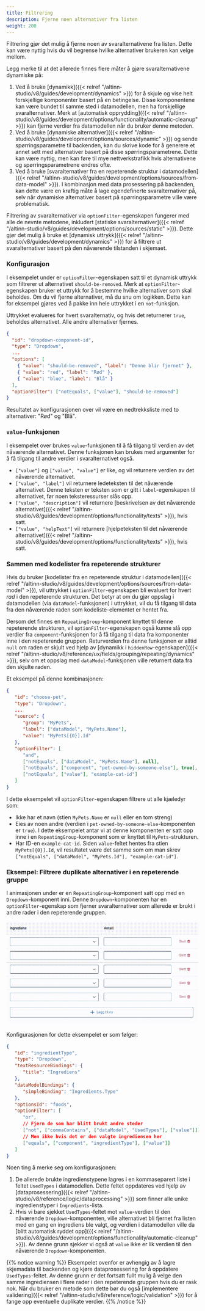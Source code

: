 ```yaml
---
title: Filtrering
description: Fjerne noen alternativer fra listen
weight: 200
---
```


Filtrering gjør det mulig å fjerne noen av svaralternativene fra listen. Dette kan være nyttig hvis du vil begrense hvilke
alternativer brukeren kan velge mellom.

Legg merke til at det allerede finnes flere måter å gjøre svaralternativene dynamiske på:

1. Ved å bruke [dynamikk]({{< relref "/altinn-studio/v8/guides/development/dynamics" >}}) for å skjule og vise helt forskjellige komponenter basert på en betingelse. Disse
   komponentene kan være bundet til samme sted i datamodellen, men ha forskjellige svaralternativer. Merk at
   [automatisk opprydding]({{< relref "/altinn-studio/v8/guides/development/options/functionality/automatic-cleanup" >}}) kan fjerne verdier fra datamodellen når du bruker denne metoden.
2. Ved å bruke [dynamiske alternativer]({{< relref "/altinn-studio/v8/guides/development/options/sources/dynamic" >}}) og sende spørringsparametre til backenden, kan du skrive 
   kode for å generere et annet sett med alternativer basert på disse spørringsparametrene. Dette kan være nyttig,
   men kan føre til mye nettverkstrafikk hvis alternativene og spørringsparametrene endres ofte.
3. Ved å bruke [svaralternativer fra en repeterende struktur i datamodellen]({{< relref "/altinn-studio/v8/guides/development/options/sources/from-data-model" >}}). I kombinasjon
   med data prosessering på backenden, kan dette være en kraftig måte å lage egendefinerte svaralternativer på, selv når dynamiske
   alternativer basert på spørringsparametre ville være problematisk.

Filtrering av svaralternativer via `optionFilter`-egenskapen fungerer med alle de nevnte metodene, inkludert
[statiske svaralternativer]({{< relref "/altinn-studio/v8/guides/development/options/sources/static" >}}).
Dette gjør det mulig å bruke et [dynamisk uttrykk]({{< relref "/altinn-studio/v8/guides/development/dynamics" >}}) for å filtrere ut svaralternativer basert
på den nåværende tilstanden i skjemaet.

### Konfigurasjon

I eksempelet under er `optionFilter`-egenskapen satt til et dynamisk uttrykk som filtrerer ut alternativet
`should-be-removed`. Merk at `optionFilter`-egenskapen bruker et uttrykk for å bestemme hvilke alternativer som
skal beholdes. Om du vil fjerne alternativer, må du snu om logikken. Dette kan for eksempel gjøres ved å pakke inn
hele uttrykket i en `not`-funksjon.

Uttrykket evalueres for hvert svaralternativ, og hvis det returnerer `true`, beholdes alternativet. Alle andre alternativer fjernes.

```json {hl_lines=["10"]}
{
  "id": "dropdown-component-id",
  "type": "Dropdown",
  ...
  "options": [
    { "value": "should-be-removed", "label": "Denne blir fjernet" },
    { "value": "red", "label": "Rød" },
    { "value": "blue", "label": "Blå" }
  ],
  "optionFilter": ["notEquals", ["value"], "should-be-removed"]
}
```

Resultatet av konfigurasjonen over vil være en nedtrekksliste med to alternativer: "Rød" og "Blå".

### `value`-funksjonen

I eksempelet over brukes `value`-funksjonen til å få tilgang til verdien av det nåværende alternativet.
Denne funksjonen kan brukes med argumenter for å få tilgang til andre verdier i svaralternativet også.

- `["value"]` og `["value", "value"]` er like, og vil returnere verdien av det nåværende alternativet.
- `["value", "label"]` vil returnere ledeteksten til det nåværende alternativet. Denne teksten er teksten som er gitt i
  `label`-egenskapen til alternativet, før noen teksteressurser slås opp.
- `["value", "description"]` vil returnere [beskrivelsen av det nåværende alternativet]({{< relref "/altinn-studio/v8/guides/development/options/functionality/texts" >}}), hvis satt.
- `["value", "helpText"]` vil returnere [hjelpeteksten til det nåværende alternativet]({{< relref "/altinn-studio/v8/guides/development/options/functionality/texts" >}}), hvis satt.

### Sammen med kodelister fra repeterende strukturer

Hvis du bruker [kodelister fra en repeterende struktur i datamodellen]({{< relref "/altinn-studio/v8/guides/development/options/sources/from-data-model" >}}), vil uttrykket
i `optionFilter`-egenskapen bli evaluert for hvert _rad_ i den repeterende strukturen. Det betyr at om du gjør oppslag
i datamodellen (via `dataModel`-funksjonen) i uttrykket, vil du få tilgang til data fra den nåværende raden som
kodeliste-elementet er hentet fra.

Dersom det finnes en `RepeatingGroup`-komponent knyttet til denne repeterende strukturen, vil `optionFilter`-egenskapen
også kunne slå opp verdier fra `component`-funksjonen for å få tilgang til data fra komponenter inne i den repeterende
gruppen. Returverdien fra denne funksjonen er alltid `null` om raden er skjult ved hjelp
av [dynamikk i `hiddenRow`-egenskapen]({{< relref "/altinn-studio/v8/reference/ux/fields/grouping/repeating/dynamics" >}}), selv om et
oppslag med `dataModel`-funksjonen ville returnert data fra den skjulte raden.

Et eksempel på denne kombinasjonen:

```json {hl_lines=["10-15"]}
{
   "id": "choose-pet",
   "type": "Dropdown",
   ...
   "source": {
      "group": "MyPets",
      "label": ["dataModel", "MyPets.Name"],
      "value": "MyPets[{0}].Id"
   },
   "optionFilter": [
      "and",
      ["notEquals", ["dataModel", "MyPets.Name"], null],
      ["notEquals", ["component", "pet-owned-by-someone-else"], true],
      ["notEquals", ["value"], "example-cat-id"]
   ]
}
```

I dette eksempelet vil `optionFilter`-egenskapen filtrere ut alle kjæledyr som:
- Ikke har et navn (stien `MyPets.Name` er `null` eller en tom streng)
- Eies av noen andre (verdien i `pet-owned-by-someone-else`-komponenten er `true`). I dette eksempelet antar vi at
  denne komponenten er satt opp inne i en `RepeatingGroup`-komponent som er knyttet til `MyPets`-strukturen.
- Har ID-en `example-cat-id`. Siden `value`-feltet hentes fra stien `MyPets[{0}].Id`, vil resultatet være det samme
  som om man skrev `["notEquals", ["dataModel", "MyPets.Id"], "example-cat-id"]`.

### Eksempel: Filtrere duplikate alternativer i en repeterende gruppe

I animasjonen under er en `RepeatingGroup`-komponent satt opp med en `Dropdown`-komponent inni. Denne
`Dropdown`-komponenten har en `optionFilter`-egenskap som fjerner svaralternativer som allerede er brukt i andre
rader i den repeterende gruppen.

![Filtrering av alternativer i en repeterende gruppe](filtering.gif)

Konfigurasjonen for dette eksempelet er som følger:

```json {hl_lines=["11-17"]}
{
   "id": "ingredientType",
   "type": "Dropdown",
   "textResourceBindings": {
      "title": "Ingrediens"
   },
   "dataModelBindings": {
      "simpleBinding": "Ingredients.Type"
   },
   "optionsId": "foods",
   "optionFilter": [
      "or",
      // Fjern de som har blitt brukt andre steder
      ["not", ["commaContains", ["dataModel", "UsedTypes"], ["value"]]],
      // Men ikke hvis det er den valgte ingrediensen her
      ["equals", ["component", "ingredientType"], ["value"]]
   ]
}
```

Noen ting å merke seg om konfigurasjonen:

1. De allerede brukte ingredienstypene lagres i en kommaseparert liste i feltet `UsedTypes` i datamodellen. Dette feltet
   oppdateres ved hjelp av [dataprosessering]({{< relref "/altinn-studio/v8/reference/logic/dataprocessing" >}}) som finner alle unike
   ingredienstyper i `Ingredients`-lista.
2. Hvis vi bare sjekket `UsedTypes`-feltet mot `value`-verdien til den nåværende `Dropdown`-komponenten, ville alternativet
   bli fjernet fra listen med en gang en ingrediens ble valgt, og verdien i datamodellen
   ville da [blitt automatisk ryddet opp]({{< relref "/altinn-studio/v8/guides/development/options/functionality/automatic-cleanup" >}}). Av denne grunn sjekker vi også at `value` ikke er lik
   verdien til den nåværende `Dropdown`-komponenten.

{{% notice warning %}}
Eksempelet ovenfor er avhengig av å lagre skjemadata til backenden og kjøre dataprosessering for å oppdatere
`UsedTypes`-feltet. Av denne grunn er det fortsatt fullt mulig å velge den samme ingrediensen i flere rader
i den repeterende gruppen hvis du er rask nok. Når du bruker en metode som dette bør du
også [implementere validering]({{< relref "/altinn-studio/v8/reference/logic/validation" >}}) for å fange opp eventuelle duplikate verdier.
{{% /notice %}}
